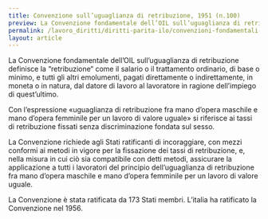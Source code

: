 ```yaml
---
title: Convenzione sull’uguaglianza di retribuzione, 1951 (n.100)
preview: La Convenzione fondamentale dell’OIL sull’uguaglianza di retribuzione definisce la “retribuzione“ come il salario o il trattamento ordinario, di base o minimo, e tutti gli altri emolumenti, pagati direttamente o indirettamente, in moneta o in natura, dal datore di lavoro al lavoratore in ragione dell’impiego di quest’ultimo.
permalink: /lavoro_diritti/diritti-parita-ilo/convenzioni-fondamentali-ilo/egualianza-retribuzione
layout: article
---
```


La Convenzione fondamentale dell’OIL sull’uguaglianza di retribuzione definisce la “retribuzione“ come il salario o il trattamento ordinario, di base o minimo, e tutti gli altri emolumenti, pagati direttamente o indirettamente, in moneta o in natura, dal datore di lavoro al lavoratore in ragione dell’impiego di quest’ultimo.

Con l’espressione «uguaglianza di retribuzione fra mano d’opera maschile e mano d’opera femminile per un lavoro di valore uguale» si riferisce ai tassi di retribuzione fissati senza discriminazione fondata sul sesso.

La Convenzione richiede agli Stati ratificanti di incoraggiare, con mezzi conformi ai metodi in vigore per la fissazione dei tassi di retribuzione, e, nella misura in cui ciò sia compatibile con detti metodi, assicurare la applicazione a tutti i lavoratori del principio dell’uguaglianza di retribuzione fra mano d’opera maschile e mano d’opera femminile per un lavoro di valore uguale.

La Convenzione è stata ratificata da 173 Stati membri. L’italia ha ratificato la Convenzione nel 1956.